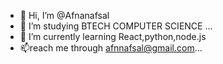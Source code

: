- 👋 Hi, I’m @Afnanafsal
- 👀 I’m studying BTECH COMPUTER SCIENCE ...
- 🌱 I’m currently learning React,python,node.js
- 📫reach me through afnnafsal@gmail.com...

<!---
Afnanafsal/Afnanafsal is a ✨ special ✨ repository because its `README.md` (this file) appears on your GitHub profile.
You can click the Preview link to take a look at your changes.
--->
